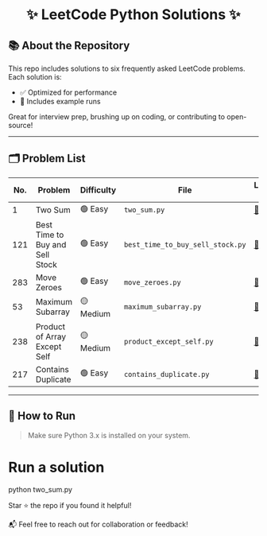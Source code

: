 <h1 align="center">✨ LeetCode Python Solutions ✨</h1>


## 📚 About the Repository

This repo includes solutions to six frequently asked LeetCode problems.  
Each solution is:
- ✅ Optimized for performance
- 🧪 Includes example runs

Great for interview prep, brushing up on coding, or contributing to open-source!

---

## 🗂️ Problem List

| No. | Problem                              | Difficulty | File                      | LeetCode Link |
|-----|--------------------------------------|------------|---------------------------|----------------|
| 1   | Two Sum                              | 🟢 Easy    | `two_sum.py`              | [🔗 Link](https://leetcode.com/problems/two-sum/) |
| 121 | Best Time to Buy and Sell Stock      | 🟢 Easy    | `best_time_to_buy_sell_stock.py` | [🔗 Link](https://leetcode.com/problems/best-time-to-buy-and-sell-stock/) |
| 283 | Move Zeroes                          | 🟢 Easy    | `move_zeroes.py`          | [🔗 Link](https://leetcode.com/problems/move-zeroes/) |
| 53  | Maximum Subarray                     | 🟡 Medium  | `maximum_subarray.py`     | [🔗 Link](https://leetcode.com/problems/maximum-subarray/) |
| 238 | Product of Array Except Self         | 🟡 Medium  | `product_except_self.py`  | [🔗 Link](https://leetcode.com/problems/product-of-array-except-self/) |
| 217 | Contains Duplicate                   | 🟢 Easy    | `contains_duplicate.py`   | [🔗 Link](https://leetcode.com/problems/contains-duplicate/) |

---

## 🚀 How to Run

> Make sure Python 3.x is installed on your system.

# Run a solution
python two_sum.py

Star ⭐ the repo if you found it helpful!

📬 Feel free to reach out for collaboration or feedback!
